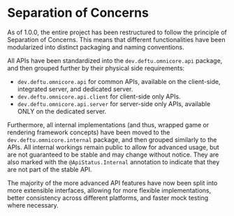 # Separation of Concerns

As of 1.0.0, the entire project has been restructured to follow the principle of Separation of Concerns.
This means that different functionalities have been modularized into distinct packaging and naming conventions.

All APIs have been standardized into the `dev.deftu.omnicore.api` package, and then grouped further by their physical side requirements:
- `dev.deftu.omnicore.api` for common APIs, available on the client-side, integrated server, and dedicated server.
- `dev.deftu.omnicore.api.client` for client-side only APIs.
- `dev.deftu.omnicore.api.server` for server-side only APIs, available ONLY on the dedicated server.

Furthermore, all internal implementations (and thus, wrapped game or rendering framework concepts) have been moved to the `dev.deftu.omnicore.internal` package, and then grouped similarly to the APIs.
All internal workings remain public to allow for advanced usage, but are not guaranteed to be stable and may change without notice.
They are also marked with the `@ApiStatus.Internal` annotation to indicate that they are not part of the stable API.

The majority of the more advanced API features have now been split into more extensible interfaces, allowing for more flexible implementations, better consistency across different platforms, and faster mock testing where necessary.
